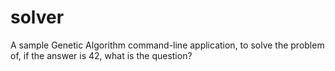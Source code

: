 # solver

A sample Genetic Algorithm command-line application, to solve the problem of, if the answer is 42, what is the question?
